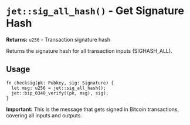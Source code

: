 # `jet::sig_all_hash()` - Get Signature Hash

**Returns:** `u256` - Transaction signature hash

Returns the signature hash for all transaction inputs (SIGHASH_ALL).

## Usage
```simplicity
fn checksig(pk: Pubkey, sig: Signature) {
  let msg: u256 = jet::sig_all_hash();
  jet::bip_0340_verify((pk, msg), sig);
}
```

**Important:** This is the message that gets signed in Bitcoin transactions, covering all inputs and outputs.
